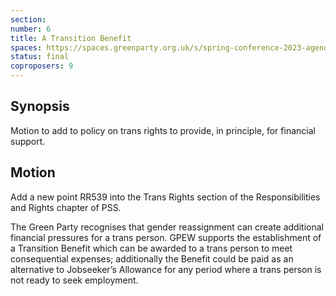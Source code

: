```yaml
---
section:
number: 6
title: A Transition Benefit
spaces: https://spaces.greenparty.org.uk/s/spring-conference-2023-agenda-forum/?contentId=120007
status: final
coproposers: 9
---
```

## Synopsis
Motion to add to policy on trans rights to provide, in principle, for financial support.

## Motion
Add a new point RR539 into the Trans Rights section of the Responsibilities and Rights chapter of PSS.

The Green Party recognises that gender reassignment can create additional financial pressures for a trans person. GPEW supports the establishment of a Transition Benefit which can be awarded to a trans person to meet consequential expenses; additionally the Benefit could be paid as an alternative to Jobseeker’s Allowance for any period where a trans person is not ready to seek employment.
